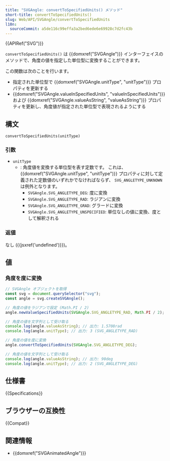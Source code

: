 ```yaml
---
title: "SVGAngle: convertToSpecifiedUnits() メソッド"
short-title: convertToSpecifiedUnits()
slug: Web/API/SVGAngle/convertToSpecifiedUnits
l10n:
  sourceCommit: a5de116c99effa3a2bed6ede6e69928c7d2fc43b
---
```


{{APIRef("SVG")}}

`convertToSpecifiedUnits()` は {{domxref("SVGAngle")}} インターフェイスのメソッドで、角度の値を指定した単位型に変換することができます。

この関数は次のことを行います。

- 指定された単位型で {{domxref("SVGAngle.unitType", "unitType")}} プロパティを更新する
- {{domxref("SVGAngle.valueInSpecifiedUnits", "valueInSpecifiedUnits")}} および {{domxref("SVGAngle.valueAsString", "valueAsString")}} プロパティを更新し、角度値が指定された単位型で表現されるようにする

## 構文

```js-nolint
convertToSpecifiedUnits(unitType)
```

### 引数

- `unitType`
  - : 角度値を変換する単位型を表す定数です。 これは、 {{domxref("SVGAngle.unitType", "unitType")}} プロパティに対して定義された定数値のいずれかでなければならず、 `SVG_ANGLETYPE_UNKNOWN` は例外となります。
    - `SVGAngle.SVG_ANGLETYPE_DEG`: 度に変換
    - `SVGAngle.SVG_ANGLETYPE_RAD`: ラジアンに変換
    - `SVGAngle.SVG_ANGLETYPE_GRAD`: グラードに変換
    - `SVGAngle.SVG_ANGLETYPE_UNSPECIFIED`: 単位なしの値に変換、度として解釈される

### 返値

なし ({{jsxref('undefined')}})。

## 値

### 角度を度に変換

```js
// SVGAngle オブジェクトを取得
const svg = document.querySelector("svg");
const angle = svg.createSVGAngle();

// 角度の値をラジアンで設定 (Math.PI / 2)
angle.newValueSpecifiedUnits(SVGAngle.SVG_ANGLETYPE_RAD, Math.PI / 2);

// 角度の値を文字列として受け取る
console.log(angle.valueAsString); // 出力: 1.5708rad
console.log(angle.unitType); // 出力: 3 (SVG_ANGLETYPE_RAD)

// 角度の値を度に変換
angle.convertToSpecifiedUnits(SVGAngle.SVG_ANGLETYPE_DEG);

// 角度の値を文字列として受け取る
console.log(angle.valueAsString); // 出力: 90deg
console.log(angle.unitType); // 出力: 2 (SVG_ANGLETYPE_DEG)
```

## 仕様書

{{Specifications}}

## ブラウザーの互換性

{{Compat}}

## 関連情報

- {{domxref("SVGAnimatedAngle")}}
